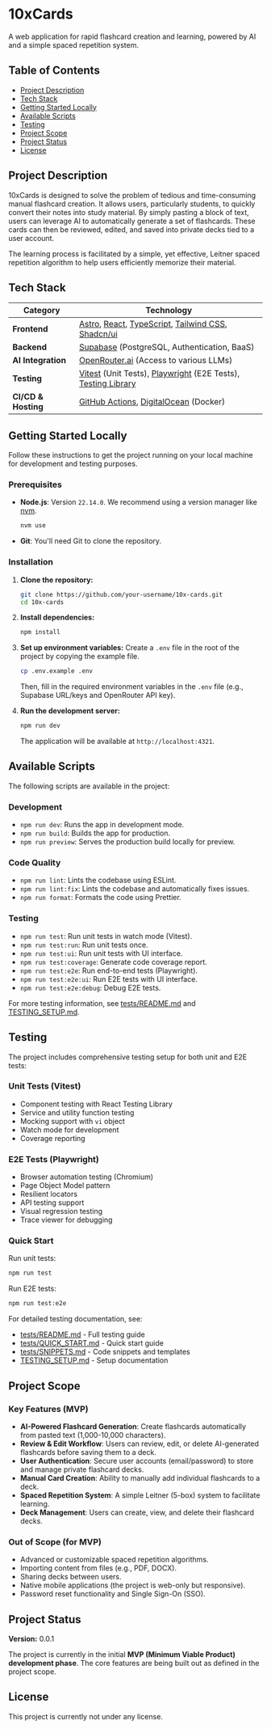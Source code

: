 # 10xCards

A web application for rapid flashcard creation and learning, powered by AI and a simple spaced repetition system.

## Table of Contents
- [Project Description](#project-description)
- [Tech Stack](#tech-stack)
- [Getting Started Locally](#getting-started-locally)
- [Available Scripts](#available-scripts)
- [Testing](#testing)
- [Project Scope](#project-scope)
- [Project Status](#project-status)
- [License](#license)

## Project Description

10xCards is designed to solve the problem of tedious and time-consuming manual flashcard creation. It allows users, particularly students, to quickly convert their notes into study material. By simply pasting a block of text, users can leverage AI to automatically generate a set of flashcards. These cards can then be reviewed, edited, and saved into private decks tied to a user account.

The learning process is facilitated by a simple, yet effective, Leitner spaced repetition algorithm to help users efficiently memorize their material.

## Tech Stack

| Category              | Technology                                                              |
| --------------------- | ----------------------------------------------------------------------- |
| **Frontend**          | [Astro](https://astro.build/), [React](https://react.dev/), [TypeScript](https://www.typescriptlang.org/), [Tailwind CSS](https://tailwindcss.com/), [Shadcn/ui](https://ui.shadcn.com/) |
| **Backend**           | [Supabase](https://supabase.com/) (PostgreSQL, Authentication, BaaS)      |
| **AI Integration**    | [OpenRouter.ai](https://openrouter.ai/) (Access to various LLMs)        |
| **Testing**           | [Vitest](https://vitest.dev/) (Unit Tests), [Playwright](https://playwright.dev/) (E2E Tests), [Testing Library](https://testing-library.com/) |
| **CI/CD & Hosting**   | [GitHub Actions](https://github.com/features/actions), [DigitalOcean](https://www.digitalocean.com/) (Docker) |

## Getting Started Locally

Follow these instructions to get the project running on your local machine for development and testing purposes.

### Prerequisites

- **Node.js**: Version `22.14.0`. We recommend using a version manager like [nvm](https://github.com/nvm-sh/nvm).
  ```sh
  nvm use
  ```
- **Git**: You'll need Git to clone the repository.

### Installation

1.  **Clone the repository:**
    ```sh
    git clone https://github.com/your-username/10x-cards.git
    cd 10x-cards
    ```

2.  **Install dependencies:**
    ```sh
    npm install
    ```

3.  **Set up environment variables:**
    Create a `.env` file in the root of the project by copying the example file.
    ```sh
    cp .env.example .env
    ```
    Then, fill in the required environment variables in the `.env` file (e.g., Supabase URL/keys and OpenRouter API key).

4.  **Run the development server:**
    ```sh
    npm run dev
    ```
    The application will be available at `http://localhost:4321`.

## Available Scripts

The following scripts are available in the project:

### Development
- `npm run dev`: Runs the app in development mode.
- `npm run build`: Builds the app for production.
- `npm run preview`: Serves the production build locally for preview.

### Code Quality
- `npm run lint`: Lints the codebase using ESLint.
- `npm run lint:fix`: Lints the codebase and automatically fixes issues.
- `npm run format`: Formats the code using Prettier.

### Testing
- `npm run test`: Run unit tests in watch mode (Vitest).
- `npm run test:run`: Run unit tests once.
- `npm run test:ui`: Run unit tests with UI interface.
- `npm run test:coverage`: Generate code coverage report.
- `npm run test:e2e`: Run end-to-end tests (Playwright).
- `npm run test:e2e:ui`: Run E2E tests with UI interface.
- `npm run test:e2e:debug`: Debug E2E tests.

For more testing information, see [tests/README.md](tests/README.md) and [TESTING_SETUP.md](TESTING_SETUP.md).

## Testing

The project includes comprehensive testing setup for both unit and E2E tests:

### Unit Tests (Vitest)
- Component testing with React Testing Library
- Service and utility function testing
- Mocking support with `vi` object
- Watch mode for development
- Coverage reporting

### E2E Tests (Playwright)
- Browser automation testing (Chromium)
- Page Object Model pattern
- Resilient locators
- API testing support
- Visual regression testing
- Trace viewer for debugging

### Quick Start

Run unit tests:
```sh
npm run test
```

Run E2E tests:
```sh
npm run test:e2e
```

For detailed testing documentation, see:
- [tests/README.md](tests/README.md) - Full testing guide
- [tests/QUICK_START.md](tests/QUICK_START.md) - Quick start guide
- [tests/SNIPPETS.md](tests/SNIPPETS.md) - Code snippets and templates
- [TESTING_SETUP.md](TESTING_SETUP.md) - Setup documentation

## Project Scope

### Key Features (MVP)

- **AI-Powered Flashcard Generation**: Create flashcards automatically from pasted text (1,000-10,000 characters).
- **Review & Edit Workflow**: Users can review, edit, or delete AI-generated flashcards before saving them to a deck.
- **User Authentication**: Secure user accounts (email/password) to store and manage private flashcard decks.
- **Manual Card Creation**: Ability to manually add individual flashcards to a deck.
- **Spaced Repetition System**: A simple Leitner (5-box) system to facilitate learning.
- **Deck Management**: Users can create, view, and delete their flashcard decks.

### Out of Scope (for MVP)

- Advanced or customizable spaced repetition algorithms.
- Importing content from files (e.g., PDF, DOCX).
- Sharing decks between users.
- Native mobile applications (the project is web-only but responsive).
- Password reset functionality and Single Sign-On (SSO).

## Project Status

**Version:** 0.0.1

The project is currently in the initial **MVP (Minimum Viable Product) development phase**. The core features are being built out as defined in the project scope.

## License

This project is currently not under any license.